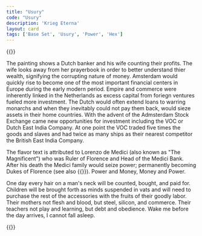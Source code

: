 ```yaml
---
title: "Usury"
code: "Usury"
description: 'Krieg Eterna'
layout: card
tags: ['Base Set', 'Usury', 'Power', 'Hex']
---
```

{{<card-detail-page title="Usury" artwork="The Moneylender and his Wife by Quinten Metsys (1514)">}}
<p>
The painting shows a Dutch banker and his wife counting their profits. The wife looks away from her prayerbook in order to better understand thier wealth, signifying the corrupting nature of money. Amsterdam would quickly rise to become one of the most important financial centers in Europe during the early modern period. Empire and commerce were inherently linked in the Netherlands as excess capital from foriegn ventures fueled more investment. The Dutch would often extend loans to warring monarchs and when they inevitably could not pay them back, would sieze assets in their home countries. With the advent of the Admsterdam Stock Exchange came new opportunities for investment including the VOC or Dutch East India Company. At one point the VOC traded five times the goods and slaves and had twice as many ships as their nearest competitor the British East India Company.
</p>
<p>
The flavor text is attributed to Lorenzo de Medici (also known as "The Magnificent") who was Ruler of Florence and Head of the Medici Bank. After his death the Medici family would seize power; permanently becoming Dukes of Florence (see also {{<cardlink name="Pike" code="pike">}}). Power and Money, Money and Power.
</p>
<p>
One day every hair on a man's neck will be counted, bought, and paid for. Children will be brought forth as minds suspended in vats and will need to purchase the rest of the accessories with the fruits of their goodly labor. Their mothers not flesh and blood, but steel, silicon, and commerce. Their teachers not play and learning, but debt and obedience. Wake me before the day arrives, I cannot fall asleep.
</p>
{{</card-detail-page>}}